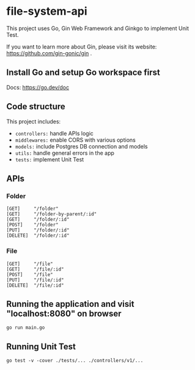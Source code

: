 # file-system-api 

This project uses Go, Gin Web Framework and Ginkgo to implement Unit Test.

If you want to learn more about Gin, please visit its website: https://github.com/gin-gonic/gin .

## Install Go and setup Go workspace first

Docs: https://go.dev/doc

## Code structure
This project includes:
- ```controllers:``` handle APIs logic
- ```middlewares:``` enable CORS with various options 
- ```models:``` include Postgres DB connection and models
- ```utils:``` handle general errors in the app
- ```tests:``` implement Unit Test

## APIs
### Folder
```shell script
[GET]     "/folder"
[GET]     "/folder-by-parent/:id"
[GET]     "/folder/:id"
[POST]    "/folder"
[PUT]     "/folder/:id"
[DELETE]  "/folder/:id"
```
### File
```shell script
[GET]     "/file"
[GET]     "/file/:id"
[POST]    "/file"
[PUT]     "/file/:id"
[DELETE]  "/file/:id"
```

## Running the application and visit "localhost:8080" on browser

```shell script
go run main.go
```

## Running Unit Test
```shell script
go test -v -cover ./tests/... ./controllers/v1/...
```


